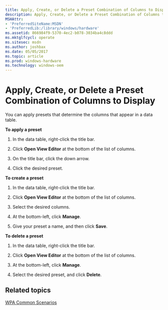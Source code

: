 ```yaml
---
title: Apply, Create, or Delete a Preset Combination of Columns to Display
description: Apply, Create, or Delete a Preset Combination of Columns to Display
MSHAttr:
- 'PreferredSiteName:MSDN'
- 'PreferredLib:/library/windows/hardware'
ms.assetid: 866984f9-5370-4ec2-b078-3034ba4c8ddd
ms.mktglfcycl: operate
ms.sitesec: msdn
ms.author: joshbax
ms.date: 05/05/2017
ms.topic: article
ms.prod: windows-hardware
ms.technology: windows-oem
---
```


# Apply, Create, or Delete a Preset Combination of Columns to Display


You can apply presets that determine the columns that appear in a data table.

**To apply a preset**

1.  In the data table, right-click the title bar.

2.  Click **Open View Editor** at the bottom of the list of columns.

3.  On the title bar, click the down arrow.

4.  Click the desired preset.

**To create a preset**

1.  In the data table, right-click the title bar.

2.  Click **Open View Editor** at the bottom of the list of columns.

3.  Select the desired columns.

4.  At the bottom-left, click **Manage**.

5.  Give your preset a name, and then click **Save**.

**To delete a preset**

1.  In the data table, right-click the title bar.

2.  Click **Open View Editor** at the bottom of the list of columns.

3.  At the bottom-left, click **Manage**.

4.  Select the desired preset, and click **Delete**.

## Related topics


[WPA Common Scenarios](windows-performance-analyzer-common-scenarios.md)

 

 








